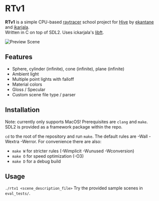 # RTv1
**RTv1** is a simple CPU-based [raytracer](https://en.wikipedia.org/wiki/Ray_tracing_(graphics)) school project for [Hive](https://www.hive.fi/en/) by [ekantane](https://github.com/EmmaKantanen) and [ikarjala](https://github.com/qriskap).\
Written in C on top of SDL2. Uses ickarjala's [libft](https://github.com/ickarjala/42-Libft).

![Preview Scene](/resources/images/pillars.png)

## Features
* Sphere, cylinder (infinite), cone (infinite), plane (infinite)
* Ambient light
* Multiple point lights with falloff
* Material colors
* Gloss / Specular
* Custom scene file type / parser

## Installation
Note: currently only supports MacOS!
Prerequisites are `clang` and `make`. SDL2 is provided as a framework package within the repo.

`cd` to the root of the repository and run `make`. The default rules are -Wall -Wextra -Werror. For convenience there are also:
* `make W` for stricter rules (-Wimplicit -Wunused -Wconversion)
* `make O` for speed optimization (-O3)
* `make D` for a debug build

## Usage
`./rtv1 <scene_description_file>` Try the provided sample scenes in `eval_tests/`.
